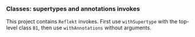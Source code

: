 ### Classes: supertypes and annotations invokes

This project contains `Reflekt` invokes. 
First use `withSupertype` with the top-level class `B1`, 
then use `withAnnotations` without arguments.

